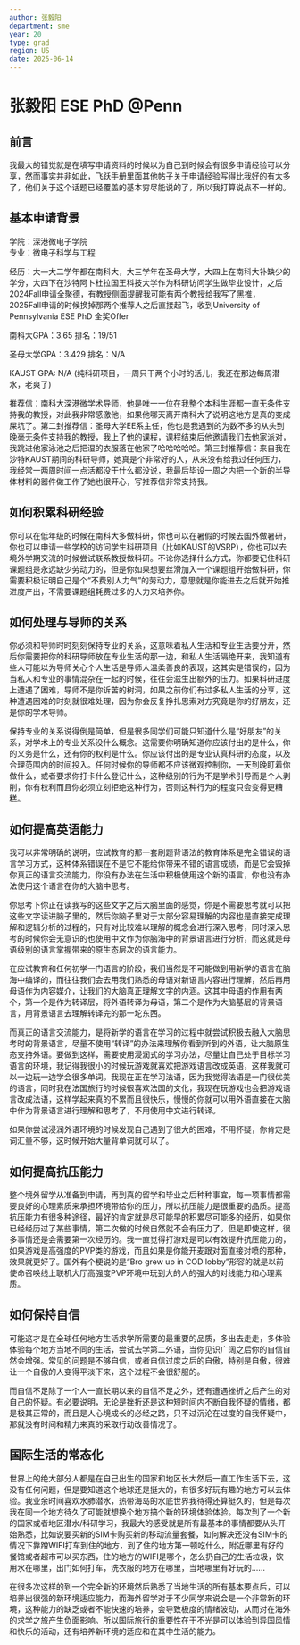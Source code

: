 ```yaml
---
author: 张毅阳
department: sme
year: 20
type: grad
region: US
date: 2025-06-14
---
```


# 张毅阳 ESE PhD @Penn

## 前言

我最大的错觉就是在填写申请资料的时候以为自己到时候会有很多申请经验可以分享，然而事实并非如此，飞跃手册里面其他帖子关于申请经验写得比我好的有太多了，他们关于这个话题已经覆盖的基本穷尽能说的了，所以我打算说点不一样的。

## 基本申请背景

学院：深港微电子学院  
专业：微电子科学与工程

经历：大一大二学年都在南科大，大三学年在圣母大学，大四上在南科大补缺少的学分，大四下在沙特阿卜杜拉国王科技大学作为科研访问学生做毕业设计，之后2024Fall申请全聚德，有教授侧面提醒我可能有两个教授给我写了黑推，2025Fall申请的时候换掉那两个推荐人之后直接起飞，收到University of Pennsylvania ESE PhD 全奖Offer

南科大GPA：3.65 排名：19/51

圣母大学GPA：3.429 排名：N/A

KAUST GPA: N/A (纯科研项目，一周只干两个小时的活儿，我还在那边每周潜水，老爽了)

推荐信：南科大深港微学术导师，他是唯一一位在我整个本科生涯都一直无条件支持我的教授，对此我非常感激他，如果他哪天离开南科大了说明这地方是真的变成屎坑了。第二封推荐信：圣母大学EE系主任，他也是我遇到的为数不多的从头到晚毫无条件支持我的教授，我上了他的课程，课程结束后他邀请我们去他家派对，我跳进他家泳池之后把湿的衣服落在他家了哈哈哈哈哈。第三封推荐信：来自我在沙特KAUST期间的科研导师，她真是个非常好的人，从来没有给我过任何压力，我经常一两周时间一点活都没干什么都没说，我最后毕设一周之内把一个新的半导体材料的器件做工作了她也很开心，写推荐信非常支持我。

## 如何积累科研经验

你可以在低年级的时候在南科大多做科研，你也可以在暑假的时候去国外做暑研，你也可以申请一些学校的访问学生科研项目（比如KAUST的VSRP），你也可以去境外学期交流的时候尝试联系教授做科研。不论你选择什么方式，你都要记住科研课题组是永远缺少劳动力的，但是你如果想要丝滑加入一个课题组开始做科研，你需要积极证明自己是个“不费别人力气”的劳动力，意思就是你能进去之后就开始推进度产出，不需要课题组耗费过多的人力来培养你。

## 如何处理与导师的关系

你必须和导师时时刻刻保持专业的关系，这意味着私人生活和专业生活要分开，然后你需要把你的科研导师放在专业生活的那一边，和私人生活隔绝开来，我知道有些人可能以为导师关心个人生活是导师人温柔善良的表现，这其实是错误的，因为当私人和专业的事情混杂在一起的时候，往往会滋生出额外的压力。如果科研进度上遭遇了困难，导师不是你诉苦的树洞，如果之前你们有过多私人生活的分享，这种遭遇困难的时刻就很难处理，因为你会反复挣扎思索对方究竟是你的好朋友，还是你的学术导师。

保持专业的关系说得倒是简单，但是很多同学们可能只知道什么是“好朋友”的关系，对学术上的专业关系没什么概念。这需要你明确知道你应该付出的是什么，你的义务是什么，还有你的权利是什么。你应该付出的是专业认真科研的态度，以及合理范围内的时间投入。任何时候你的导师都不应该微观控制你，一天到晚盯着你做什么，或者要求你打卡什么登记什么，这种级别的行为不是学术引导而是个人剥削，你有权利而且你必须立刻拒绝这种行为，否则这种行为的程度只会变得更糟糕。

## 如何提高英语能力

我可以非常明确的说明，应试教育的那一套刷题背语法的教育体系是完全错误的语言学习方式，这种体系错误在不是它不能给你带来不错的语言成绩，而是它会毁掉你真正的语言交流能力，你没有办法在生活中积极使用这个新的语言，你也没有办法使用这个语言在你的大脑中思考。

你思考下你正在读我写的这些文字之后大脑里面的感觉，你是不需要思考就可以把这些文字读进脑子里的，然后你脑子里对于大部分容易理解的内容也是直接完成理解和逻辑分析的过程的，只有对比较难以理解的概念会进行深入思考，同时深入思考的时候你会无意识的也使用中文作为你脑海中的背景语言进行分析，而这就是母语级别的语言掌握带来的原生态层次的语言能力。

在应试教育和任何初学一门语言的阶段，我们当然是不可能做到用新学的语言在脑海中编译的，而往往我们会去用我们熟悉的母语对新语言内容进行理解，然后再用母语作为内容媒介，让我们的大脑真正理解文字的内涵。这其中母语的作用有两个，第一个是作为转译层，将外语转译为母语，第二个是作为大脑基层的背景语言，用背景语言去理解转译完的那一坨东西。

而真正的语言交流能力，是将新学的语言在学习的过程中就尝试积极去融入大脑思考时的背景语言，尽量不使用“转译”的办法来理解你看到听到的外语，让大脑原生态支持外语。要做到这样，需要使用浸润式的学习办法，尽量让自己处于目标学习语言的环境，我记得我很小的时候玩游戏就喜欢把游戏语言改成英语，这样我就可以一边玩一边学会很多单词。我现在正在学习法语，因为我觉得法语是一门很优美的语言，同时我在法国旅行的时候很喜欢法国的文化，我现在玩游戏也会把游戏语言改成法语，这样学起来真的不累而且很快乐，慢慢的你就可以用外语直接在大脑中作为背景语言进行理解和思考了，不用使用中文进行转译。

如果你尝试浸润外语环境的时候发现自己遇到了很大的困难，不用怀疑，你肯定是词汇量不够，这时候开始大量背单词就可以了。

## 如何提高抗压能力

整个境外留学从准备到申请，再到真的留学和毕业之后种种事宜，每一项事情都需要良好的心理素质来承担环境带给你的压力，所以抗压能力是很重要的品质。提高抗压能力有很多种途径，最好的肯定就是尽可能早的积累尽可能多的经历，如果你已经经历过了某些事情，第二次做的时候自然就不会有压力了。但是即使这样，很多事情还是会需要第一次经历的。我一直觉得打游戏是可以有效提升抗压能力的，如果游戏是高强度的PVP类的游戏，而且如果是你能开麦跟对面直接对喷的那种，效果就更好了。国外有个梗说的是“Bro grew up in COD lobby”形容的就是以前使命召唤线上联机大厅高强度PVP环境中玩到大的人的强大的对线能力和心理素质。

## 如何保持自信

可能这才是在全球任何地方生活求学所需要的最重要的品质，多出去走走，多体验体验每个地方当地不同的生活，尝试去学第二外语，当你见识广阔之后你的自信自然会增强。常见的问题是不够自信，或者自信过度之后的自傲，特别是自傲，很难让一个自傲的人变得平淡下来，这个过程不会很舒服的。

而自信不足除了一个人一直长期以来的自信不足之外，还有遭遇挫折之后产生的对自己的怀疑。有必要说明，无论是挫折还是这种短时间内不断自我怀疑的情绪，都是极其正常的，而且是人心境成长的必经之路，只不过沉沦在过度的自我怀疑中，那就没有时间和精力来真的采取行动改善情况了。

## 国际生活的常态化

世界上的绝大部分人都是在自己出生的国家和地区长大然后一直工作生活下去，这没有任何问题，但是要知道这个地球还是挺大的，有很多好玩有趣的地方可以去体验。我业余时间喜欢水肺潜水，热带海岛的水底世界我待得还算挺久的，但是每次我在同一个地方待久了可能就想换个地方搞个新的环境体验体验。每次到了一个新的国家或者地区潜水/科研学习，我最大的感受就是所有最基本的事情都要从头开始熟悉，比如说要买新的SIM卡购买新的移动流量套餐，如何解决还没有SIM卡的情况下靠蹭WIFI打车到住的地方，到了住的地方第一顿吃什么，附近哪里有好的餐馆或者超市可以买东西，住的地方的WIFI是哪个，怎么扔自己的生活垃圾，饮用水在哪里，出门如何打车，洗衣服的地方在哪里，当地哪里有好玩的......

在很多次这样的到一个完全新的环境然后熟悉了当地生活的所有基本要点后，可以培养出很强的新环境适应能力，而海外留学对于不少同学来说会是一个非常新的环境，这种能力的缺乏或者不能快速的培养，会导致极度的情绪波动，从而对在海外的求学之旅产生负面影响。所以国际旅行的重要性在于不光是可以体验到异国风情和快乐的活动，还有培养新环境的适应和在其中生活的能力。
